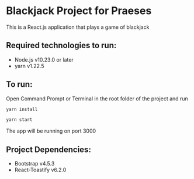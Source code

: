 # Blackjack Project for Praeses

This is a React.js application that plays a game of blackjack

## Required technologies to run:

- Node.js v10.23.0 or later
- yarn v1.22.5

## To run:

Open Command Prompt or Terminal in the root folder of the project and run

```bash
yarn install

yarn start
```

The app will be running on port 3000

## Project Dependencies:

- Bootstrap v4.5.3
- React-Toastify v6.2.0
